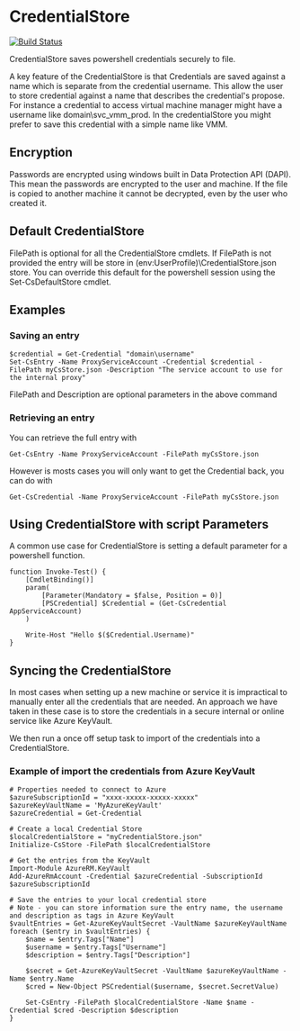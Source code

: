 # CredentialStore
[![Build Status](https://ci.appveyor.com/api/projects/status/github/fodonnel/CredentialStore?branch=master&svg=true)](https://ci.appveyor.com/project/fodonnel/credentialstore)

CredentialStore saves powershell credentials securely to file. 

A key feature of the CredentialStore is that Credentials are saved against a name which is separate from the credential username. This allow the user to store credential against a name that describes the credential's propose. For instance a credential to access virtual machine manager might have a username like domain\svc_vmm_prod. In the credentialStore you might prefer to save this credential with a simple name like VMM. 

## Encryption
Passwords are encrypted using windows built in Data Protection API (DAPI). This mean the passwords are encrypted to the user and machine. If the file is copied to another machine it cannot be decrypted, even by the user who created it.

## Default CredentialStore
FilePath is optional for all the CredentialStore cmdlets. If FilePath is not provided the entry will be store in $($env:UserProfile)\CredentialStore.json store. 
You can override this default for the powershell session using the Set-CsDefaultStore cmdlet.

## Examples

### Saving an entry
```
$credential = Get-Credential "domain\username"
Set-CsEntry -Name ProxyServiceAccount -Credential $credential -FilePath myCsStore.json -Description "The service account to use for the internal proxy"
```
FilePath and Description are optional parameters in the above command

### Retrieving an entry
You can retrieve the full entry with
```
Get-CsEntry -Name ProxyServiceAccount -FilePath myCsStore.json
```
However is mosts cases you will only want to get the Credential back, you can do with
```
Get-CsCredential -Name ProxyServiceAccount -FilePath myCsStore.json
```

## Using CredentialStore with script Parameters
A common use case for CredentialStore is setting a default parameter for a powershell function.
```
function Invoke-Test() {
    [CmdletBinding()]
    param(
        [Parameter(Mandatory = $false, Position = 0)]
        [PSCredential] $Credential = (Get-CsCredential AppServiceAccount)
    )

    Write-Host "Hello $($Credential.Username)"
}
```

## Syncing the CredentialStore
In most cases when setting up a new machine or service it is impractical to manually enter all the credentials that are needed. An approach we have taken in these case is to store the credentials in a secure internal or online service like Azure KeyVault.

We then run a once off setup task to import of the credentials into a CredentialStore.

### Example of import the credentials from Azure KeyVault
```
# Properties needed to connect to Azure
$azureSubscriptionId = "xxxx-xxxxx-xxxxx-xxxxx"
$azureKeyVaultName = 'MyAzureKeyVault'
$azureCredential = Get-Credential

# Create a local Credential Store
$localCredentialStore = "myCredentialStore.json"
Initialize-CsStore -FilePath $localCredentialStore

# Get the entries from the KeyVault
Import-Module AzureRM.KeyVault
Add-AzureRmAccount -Credential $azureCredential -SubscriptionId $azureSubscriptionId

# Save the entries to your local credential store
# Note - you can store information sure the entry name, the username and description as tags in Azure KeyVault
$vaultEntries = Get-AzureKeyVaultSecret -VaultName $azureKeyVaultName
foreach ($entry in $vaultEntries) {
    $name = $entry.Tags["Name"]
    $username = $entry.Tags["Username"]
    $description = $entry.Tags["Description"]

    $secret = Get-AzureKeyVaultSecret -VaultName $azureKeyVaultName -Name $entry.Name
    $cred = New-Object PSCredential($username, $secret.SecretValue)

    Set-CsEntry -FilePath $localCredentialStore -Name $name -Credential $cred -Description $description
}
```
